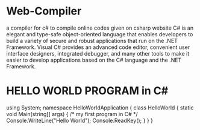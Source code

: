 # Web-Compiler
a compiler for c# to compile online  codes given on csharp website 
C# is an elegant and type-safe object-oriented language that enables developers to build a variety of secure and robust applications that run on the .NET Framework.
Visual C# provides an advanced code editor, convenient user interface designers, integrated debugger, and many other tools to make it easier to develop applications based on the C# language and the .NET Framework.

# HELLO WORLD PROGRAM in C#
using System;
namespace HelloWorldApplication {
   class HelloWorld {
      static void Main(string[] args) {
         /* my first program in C# */
         Console.WriteLine("Hello World");
         Console.ReadKey();
      }
   }
}
